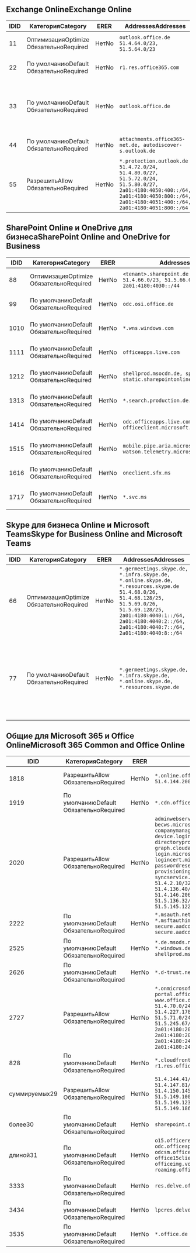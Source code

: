 <!--THIS FILE IS AUTOMATICALLY GENERATED. MANUAL CHANGES WILL BE OVERWRITTEN.-->
<!--Please contact the Office 365 Endpoints team with any questions.-->
<!--Germany endpoints version 2020070800-->
<!--File generated 2020-09-28 14:04:23.2989-->

## <a name="exchange-online"></a><span data-ttu-id="86167-101">Exchange Online</span><span class="sxs-lookup"><span data-stu-id="86167-101">Exchange Online</span></span>

<span data-ttu-id="86167-102">ID</span><span class="sxs-lookup"><span data-stu-id="86167-102">ID</span></span> | <span data-ttu-id="86167-103">Категория</span><span class="sxs-lookup"><span data-stu-id="86167-103">Category</span></span> | <span data-ttu-id="86167-104">ER</span><span class="sxs-lookup"><span data-stu-id="86167-104">ER</span></span> | <span data-ttu-id="86167-105">Addresses</span><span class="sxs-lookup"><span data-stu-id="86167-105">Addresses</span></span> | <span data-ttu-id="86167-106">Порты</span><span class="sxs-lookup"><span data-stu-id="86167-106">Ports</span></span>
-- | -------------------- | -- | ----------------------------------------------------------------------------------------------------------------------------------------------------------------------------------------- | -------------------------------
<span data-ttu-id="86167-107">1</span><span class="sxs-lookup"><span data-stu-id="86167-107">1</span></span> | <span data-ttu-id="86167-108">Оптимизация</span><span class="sxs-lookup"><span data-stu-id="86167-108">Optimize</span></span><BR><span data-ttu-id="86167-109">Обязательно</span><span class="sxs-lookup"><span data-stu-id="86167-109">Required</span></span> | <span data-ttu-id="86167-110">Нет</span><span class="sxs-lookup"><span data-stu-id="86167-110">No</span></span> | `outlook.office.de`<BR>`51.4.64.0/23, 51.5.64.0/23` | <span data-ttu-id="86167-111">**TCP:** 443, 80</span><span class="sxs-lookup"><span data-stu-id="86167-111">**TCP:** 443, 80</span></span>
<span data-ttu-id="86167-112">2</span><span class="sxs-lookup"><span data-stu-id="86167-112">2</span></span> | <span data-ttu-id="86167-113">По умолчанию</span><span class="sxs-lookup"><span data-stu-id="86167-113">Default</span></span><BR><span data-ttu-id="86167-114">Обязательно</span><span class="sxs-lookup"><span data-stu-id="86167-114">Required</span></span> | <span data-ttu-id="86167-115">Нет</span><span class="sxs-lookup"><span data-stu-id="86167-115">No</span></span> | `r1.res.office365.com` | <span data-ttu-id="86167-116">**TCP:** 443, 80</span><span class="sxs-lookup"><span data-stu-id="86167-116">**TCP:** 443, 80</span></span>
<span data-ttu-id="86167-117">3</span><span class="sxs-lookup"><span data-stu-id="86167-117">3</span></span> | <span data-ttu-id="86167-118">По умолчанию</span><span class="sxs-lookup"><span data-stu-id="86167-118">Default</span></span><BR><span data-ttu-id="86167-119">Обязательно</span><span class="sxs-lookup"><span data-stu-id="86167-119">Required</span></span> | <span data-ttu-id="86167-120">Нет</span><span class="sxs-lookup"><span data-stu-id="86167-120">No</span></span> | `outlook.office.de` | <span data-ttu-id="86167-121">**TCP:** 143, 25, 587, 993, 995</span><span class="sxs-lookup"><span data-stu-id="86167-121">**TCP:** 143, 25, 587, 993, 995</span></span>
<span data-ttu-id="86167-122">4</span><span class="sxs-lookup"><span data-stu-id="86167-122">4</span></span> | <span data-ttu-id="86167-123">По умолчанию</span><span class="sxs-lookup"><span data-stu-id="86167-123">Default</span></span><BR><span data-ttu-id="86167-124">Обязательно</span><span class="sxs-lookup"><span data-stu-id="86167-124">Required</span></span> | <span data-ttu-id="86167-125">Нет</span><span class="sxs-lookup"><span data-stu-id="86167-125">No</span></span> | `attachments.office365-net.de, autodiscover-s.outlook.de` | <span data-ttu-id="86167-126">**TCP:** 443, 80</span><span class="sxs-lookup"><span data-stu-id="86167-126">**TCP:** 443, 80</span></span>
<span data-ttu-id="86167-127">5</span><span class="sxs-lookup"><span data-stu-id="86167-127">5</span></span> | <span data-ttu-id="86167-128">Разрешить</span><span class="sxs-lookup"><span data-stu-id="86167-128">Allow</span></span><BR><span data-ttu-id="86167-129">Обязательно</span><span class="sxs-lookup"><span data-stu-id="86167-129">Required</span></span> | <span data-ttu-id="86167-130">Нет</span><span class="sxs-lookup"><span data-stu-id="86167-130">No</span></span> | `*.protection.outlook.de`<BR>`51.4.72.0/24, 51.4.80.0/27, 51.5.72.0/24, 51.5.80.0/27, 2a01:4180:4050:400::/64, 2a01:4180:4050:800::/64, 2a01:4180:4051:400::/64, 2a01:4180:4051:800::/64` | <span data-ttu-id="86167-131">**TCP:** 25, 443</span><span class="sxs-lookup"><span data-stu-id="86167-131">**TCP:** 25, 443</span></span>

## <a name="sharepoint-online-and-onedrive-for-business"></a><span data-ttu-id="86167-132">SharePoint Online и OneDrive для бизнеса</span><span class="sxs-lookup"><span data-stu-id="86167-132">SharePoint Online and OneDrive for Business</span></span>

<span data-ttu-id="86167-133">ID</span><span class="sxs-lookup"><span data-stu-id="86167-133">ID</span></span> | <span data-ttu-id="86167-134">Категория</span><span class="sxs-lookup"><span data-stu-id="86167-134">Category</span></span> | <span data-ttu-id="86167-135">ER</span><span class="sxs-lookup"><span data-stu-id="86167-135">ER</span></span> | <span data-ttu-id="86167-136">Addresses</span><span class="sxs-lookup"><span data-stu-id="86167-136">Addresses</span></span> | <span data-ttu-id="86167-137">Порты</span><span class="sxs-lookup"><span data-stu-id="86167-137">Ports</span></span>
-- | -------------------- | -- | ------------------------------------------------------------------------------ | ----------------
<span data-ttu-id="86167-138">8</span><span class="sxs-lookup"><span data-stu-id="86167-138">8</span></span> | <span data-ttu-id="86167-139">Оптимизация</span><span class="sxs-lookup"><span data-stu-id="86167-139">Optimize</span></span><BR><span data-ttu-id="86167-140">Обязательно</span><span class="sxs-lookup"><span data-stu-id="86167-140">Required</span></span> | <span data-ttu-id="86167-141">Нет</span><span class="sxs-lookup"><span data-stu-id="86167-141">No</span></span> | `<tenant>.sharepoint.de`<BR>`51.4.66.0/23, 51.5.66.0/23, 2a01:4180:4030::/44` | <span data-ttu-id="86167-142">**TCP:** 443, 80</span><span class="sxs-lookup"><span data-stu-id="86167-142">**TCP:** 443, 80</span></span>
<span data-ttu-id="86167-143">9</span><span class="sxs-lookup"><span data-stu-id="86167-143">9</span></span> | <span data-ttu-id="86167-144">По умолчанию</span><span class="sxs-lookup"><span data-stu-id="86167-144">Default</span></span><BR><span data-ttu-id="86167-145">Обязательно</span><span class="sxs-lookup"><span data-stu-id="86167-145">Required</span></span> | <span data-ttu-id="86167-146">Нет</span><span class="sxs-lookup"><span data-stu-id="86167-146">No</span></span> | `odc.osi.office.de` | <span data-ttu-id="86167-147">**TCP:** 443, 80</span><span class="sxs-lookup"><span data-stu-id="86167-147">**TCP:** 443, 80</span></span>
<span data-ttu-id="86167-148">10</span><span class="sxs-lookup"><span data-stu-id="86167-148">10</span></span> | <span data-ttu-id="86167-149">По умолчанию</span><span class="sxs-lookup"><span data-stu-id="86167-149">Default</span></span><BR><span data-ttu-id="86167-150">Обязательно</span><span class="sxs-lookup"><span data-stu-id="86167-150">Required</span></span> | <span data-ttu-id="86167-151">Нет</span><span class="sxs-lookup"><span data-stu-id="86167-151">No</span></span> | `*.wns.windows.com` | <span data-ttu-id="86167-152">**TCP:** 443, 80</span><span class="sxs-lookup"><span data-stu-id="86167-152">**TCP:** 443, 80</span></span>
<span data-ttu-id="86167-153">11</span><span class="sxs-lookup"><span data-stu-id="86167-153">11</span></span> | <span data-ttu-id="86167-154">По умолчанию</span><span class="sxs-lookup"><span data-stu-id="86167-154">Default</span></span><BR><span data-ttu-id="86167-155">Обязательно</span><span class="sxs-lookup"><span data-stu-id="86167-155">Required</span></span> | <span data-ttu-id="86167-156">Нет</span><span class="sxs-lookup"><span data-stu-id="86167-156">No</span></span> | `officeapps.live.com` | <span data-ttu-id="86167-157">**TCP:** 443, 80</span><span class="sxs-lookup"><span data-stu-id="86167-157">**TCP:** 443, 80</span></span>
<span data-ttu-id="86167-158">12</span><span class="sxs-lookup"><span data-stu-id="86167-158">12</span></span> | <span data-ttu-id="86167-159">По умолчанию</span><span class="sxs-lookup"><span data-stu-id="86167-159">Default</span></span><BR><span data-ttu-id="86167-160">Обязательно</span><span class="sxs-lookup"><span data-stu-id="86167-160">Required</span></span> | <span data-ttu-id="86167-161">Нет</span><span class="sxs-lookup"><span data-stu-id="86167-161">No</span></span> | `shellprod.msocdn.de, spoprod-a.akamaihd.net, static.sharepointonline.com` | <span data-ttu-id="86167-162">**TCP:** 443, 80</span><span class="sxs-lookup"><span data-stu-id="86167-162">**TCP:** 443, 80</span></span>
<span data-ttu-id="86167-163">13</span><span class="sxs-lookup"><span data-stu-id="86167-163">13</span></span> | <span data-ttu-id="86167-164">По умолчанию</span><span class="sxs-lookup"><span data-stu-id="86167-164">Default</span></span><BR><span data-ttu-id="86167-165">Обязательно</span><span class="sxs-lookup"><span data-stu-id="86167-165">Required</span></span> | <span data-ttu-id="86167-166">Нет</span><span class="sxs-lookup"><span data-stu-id="86167-166">No</span></span> | `*.search.production.de.azuretrafficmanager.de` | <span data-ttu-id="86167-167">**TCP:** 443</span><span class="sxs-lookup"><span data-stu-id="86167-167">**TCP:** 443</span></span>
<span data-ttu-id="86167-168">14</span><span class="sxs-lookup"><span data-stu-id="86167-168">14</span></span> | <span data-ttu-id="86167-169">По умолчанию</span><span class="sxs-lookup"><span data-stu-id="86167-169">Default</span></span><BR><span data-ttu-id="86167-170">Обязательно</span><span class="sxs-lookup"><span data-stu-id="86167-170">Required</span></span> | <span data-ttu-id="86167-171">Нет</span><span class="sxs-lookup"><span data-stu-id="86167-171">No</span></span> | `odc.officeapps.live.com, officeclient.microsoft.com` | <span data-ttu-id="86167-172">**TCP:** 443, 80</span><span class="sxs-lookup"><span data-stu-id="86167-172">**TCP:** 443, 80</span></span>
<span data-ttu-id="86167-173">15</span><span class="sxs-lookup"><span data-stu-id="86167-173">15</span></span> | <span data-ttu-id="86167-174">По умолчанию</span><span class="sxs-lookup"><span data-stu-id="86167-174">Default</span></span><BR><span data-ttu-id="86167-175">Обязательно</span><span class="sxs-lookup"><span data-stu-id="86167-175">Required</span></span> | <span data-ttu-id="86167-176">Нет</span><span class="sxs-lookup"><span data-stu-id="86167-176">No</span></span> | `mobile.pipe.aria.microsoft.com, ssw.live.com, watson.telemetry.microsoft.com` | <span data-ttu-id="86167-177">**TCP:** 443, 80</span><span class="sxs-lookup"><span data-stu-id="86167-177">**TCP:** 443, 80</span></span>
<span data-ttu-id="86167-178">16</span><span class="sxs-lookup"><span data-stu-id="86167-178">16</span></span> | <span data-ttu-id="86167-179">По умолчанию</span><span class="sxs-lookup"><span data-stu-id="86167-179">Default</span></span><BR><span data-ttu-id="86167-180">Обязательно</span><span class="sxs-lookup"><span data-stu-id="86167-180">Required</span></span> | <span data-ttu-id="86167-181">Нет</span><span class="sxs-lookup"><span data-stu-id="86167-181">No</span></span> | `oneclient.sfx.ms` | <span data-ttu-id="86167-182">**TCP:** 443, 80</span><span class="sxs-lookup"><span data-stu-id="86167-182">**TCP:** 443, 80</span></span>
<span data-ttu-id="86167-183">17</span><span class="sxs-lookup"><span data-stu-id="86167-183">17</span></span> | <span data-ttu-id="86167-184">По умолчанию</span><span class="sxs-lookup"><span data-stu-id="86167-184">Default</span></span><BR><span data-ttu-id="86167-185">Обязательно</span><span class="sxs-lookup"><span data-stu-id="86167-185">Required</span></span> | <span data-ttu-id="86167-186">Нет</span><span class="sxs-lookup"><span data-stu-id="86167-186">No</span></span> | `*.svc.ms` | <span data-ttu-id="86167-187">**TCP:** 443, 80</span><span class="sxs-lookup"><span data-stu-id="86167-187">**TCP:** 443, 80</span></span>

## <a name="skype-for-business-online-and-microsoft-teams"></a><span data-ttu-id="86167-188">Skype для бизнеса Online и Microsoft Teams</span><span class="sxs-lookup"><span data-stu-id="86167-188">Skype for Business Online and Microsoft Teams</span></span>

<span data-ttu-id="86167-189">ID</span><span class="sxs-lookup"><span data-stu-id="86167-189">ID</span></span> | <span data-ttu-id="86167-190">Категория</span><span class="sxs-lookup"><span data-stu-id="86167-190">Category</span></span> | <span data-ttu-id="86167-191">ER</span><span class="sxs-lookup"><span data-stu-id="86167-191">ER</span></span> | <span data-ttu-id="86167-192">Addresses</span><span class="sxs-lookup"><span data-stu-id="86167-192">Addresses</span></span> | <span data-ttu-id="86167-193">Порты</span><span class="sxs-lookup"><span data-stu-id="86167-193">Ports</span></span>
-- | -------------------- | -- | ----------------------------------------------------------------------------------------------------------------------------------------------------------------------------------------------------------------------------------------------- | --------------------------------------------------
<span data-ttu-id="86167-194">6</span><span class="sxs-lookup"><span data-stu-id="86167-194">6</span></span> | <span data-ttu-id="86167-195">Оптимизация</span><span class="sxs-lookup"><span data-stu-id="86167-195">Optimize</span></span><BR><span data-ttu-id="86167-196">Обязательно</span><span class="sxs-lookup"><span data-stu-id="86167-196">Required</span></span> | <span data-ttu-id="86167-197">Нет</span><span class="sxs-lookup"><span data-stu-id="86167-197">No</span></span> | `*.germeetings.skype.de, *.infra.skype.de, *.online.skype.de, *.resources.skype.de`<BR>`51.4.68.0/26, 51.4.68.128/25, 51.5.69.0/26, 51.5.69.128/25, 2a01:4180:4040:1::/64, 2a01:4180:4040:2::/64, 2a01:4180:4040:7::/64, 2a01:4180:4040:8::/64` | <span data-ttu-id="86167-198">**TCP:** 443, 80</span><span class="sxs-lookup"><span data-stu-id="86167-198">**TCP:** 443, 80</span></span><BR><span data-ttu-id="86167-199">**UDP:** 3478</span><span class="sxs-lookup"><span data-stu-id="86167-199">**UDP:** 3478</span></span>
<span data-ttu-id="86167-200">7</span><span class="sxs-lookup"><span data-stu-id="86167-200">7</span></span> | <span data-ttu-id="86167-201">По умолчанию</span><span class="sxs-lookup"><span data-stu-id="86167-201">Default</span></span><BR><span data-ttu-id="86167-202">Обязательно</span><span class="sxs-lookup"><span data-stu-id="86167-202">Required</span></span> | <span data-ttu-id="86167-203">Нет</span><span class="sxs-lookup"><span data-stu-id="86167-203">No</span></span> | `*.germeetings.skype.de, *.infra.skype.de, *.online.skype.de, *.resources.skype.de` | <span data-ttu-id="86167-204">**TCP:** 5061, 50000–59999</span><span class="sxs-lookup"><span data-stu-id="86167-204">**TCP:** 5061, 50000-59999</span></span><BR><span data-ttu-id="86167-205">**UDP:** 50000–59999</span><span class="sxs-lookup"><span data-stu-id="86167-205">**UDP:** 50000-59999</span></span>

## <a name="microsoft-365-common-and-office-online"></a><span data-ttu-id="86167-206">Общие для Microsoft 365 и Office Online</span><span class="sxs-lookup"><span data-stu-id="86167-206">Microsoft 365 Common and Office Online</span></span>

<span data-ttu-id="86167-207">ID</span><span class="sxs-lookup"><span data-stu-id="86167-207">ID</span></span> | <span data-ttu-id="86167-208">Категория</span><span class="sxs-lookup"><span data-stu-id="86167-208">Category</span></span> | <span data-ttu-id="86167-209">ER</span><span class="sxs-lookup"><span data-stu-id="86167-209">ER</span></span> | <span data-ttu-id="86167-210">Addresses</span><span class="sxs-lookup"><span data-stu-id="86167-210">Addresses</span></span> | <span data-ttu-id="86167-211">Порты</span><span class="sxs-lookup"><span data-stu-id="86167-211">Ports</span></span>
-- | ------------------- | -- | -------------------------------------------------------------------------------------------------------------------------------------------------------------------------------------------------------------------------------------------------------------------------------------------------------------------------------------------------------------------------------------------------------------------------------------------------------------------------------------------------------------------------------------------------------------------------------------------------------------------------- | ----------------
<span data-ttu-id="86167-212">18</span><span class="sxs-lookup"><span data-stu-id="86167-212">18</span></span> | <span data-ttu-id="86167-213">Разрешить</span><span class="sxs-lookup"><span data-stu-id="86167-213">Allow</span></span><BR><span data-ttu-id="86167-214">Обязательно</span><span class="sxs-lookup"><span data-stu-id="86167-214">Required</span></span> | <span data-ttu-id="86167-215">Нет</span><span class="sxs-lookup"><span data-stu-id="86167-215">No</span></span> | `*.online.office.de`<BR>`51.4.144.200/32, 51.5.149.3/32, 51.18.16.0/23` | <span data-ttu-id="86167-216">**TCP:** 443</span><span class="sxs-lookup"><span data-stu-id="86167-216">**TCP:** 443</span></span>
<span data-ttu-id="86167-217">19</span><span class="sxs-lookup"><span data-stu-id="86167-217">19</span></span> | <span data-ttu-id="86167-218">По умолчанию</span><span class="sxs-lookup"><span data-stu-id="86167-218">Default</span></span><BR><span data-ttu-id="86167-219">Обязательно</span><span class="sxs-lookup"><span data-stu-id="86167-219">Required</span></span> | <span data-ttu-id="86167-220">Нет</span><span class="sxs-lookup"><span data-stu-id="86167-220">No</span></span> | `*.cdn.office.net` | <span data-ttu-id="86167-221">**TCP:** 443</span><span class="sxs-lookup"><span data-stu-id="86167-221">**TCP:** 443</span></span>
<span data-ttu-id="86167-222">20</span><span class="sxs-lookup"><span data-stu-id="86167-222">20</span></span> | <span data-ttu-id="86167-223">Разрешить</span><span class="sxs-lookup"><span data-stu-id="86167-223">Allow</span></span><BR><span data-ttu-id="86167-224">Обязательно</span><span class="sxs-lookup"><span data-stu-id="86167-224">Required</span></span> | <span data-ttu-id="86167-225">Нет</span><span class="sxs-lookup"><span data-stu-id="86167-225">No</span></span> | `adminwebservice.microsoftonline.de, becws.microsoftonline.de, companymanager.microsoftonline.de, device.login.microsoftonline.de, directoryprovisioning.cloudapi.de, graph.cloudapi.de, graph.microsoft.de, login.microsoftonline.de, logincert.microsoftonline.de, pas.cloudapi.de, passwordreset.activedirectory.microsoftazure.de, provisioningapi.microsoftonline.de, syncservice.microsoftonline.de`<BR>`51.4.2.10/32, 51.4.71.61/32, 51.4.136.38/31, 51.4.136.40/31, 51.4.136.42/32, 51.4.146.38/32, 51.4.146.206/32, 51.5.16.7/32, 51.5.71.22/32, 51.5.136.32/30, 51.5.136.36/32, 51.5.145.29/32, 51.5.145.122/32` | <span data-ttu-id="86167-226">**TCP:** 443, 80</span><span class="sxs-lookup"><span data-stu-id="86167-226">**TCP:** 443, 80</span></span>
<span data-ttu-id="86167-227">22</span><span class="sxs-lookup"><span data-stu-id="86167-227">22</span></span> | <span data-ttu-id="86167-228">По умолчанию</span><span class="sxs-lookup"><span data-stu-id="86167-228">Default</span></span><BR><span data-ttu-id="86167-229">Обязательно</span><span class="sxs-lookup"><span data-stu-id="86167-229">Required</span></span> | <span data-ttu-id="86167-230">Нет</span><span class="sxs-lookup"><span data-stu-id="86167-230">No</span></span> | `*.msauth.net, *.msauthimages.de, *.msftauth.net, *.msftauthimages.de, secure.aadcdn.microsoftonline-p.com, secure.aadcdn.microsoftonline-p.de` | <span data-ttu-id="86167-231">**TCP:** 443, 80</span><span class="sxs-lookup"><span data-stu-id="86167-231">**TCP:** 443, 80</span></span>
<span data-ttu-id="86167-232">25</span><span class="sxs-lookup"><span data-stu-id="86167-232">25</span></span> | <span data-ttu-id="86167-233">По умолчанию</span><span class="sxs-lookup"><span data-stu-id="86167-233">Default</span></span><BR><span data-ttu-id="86167-234">Обязательно</span><span class="sxs-lookup"><span data-stu-id="86167-234">Required</span></span> | <span data-ttu-id="86167-235">Нет</span><span class="sxs-lookup"><span data-stu-id="86167-235">No</span></span> | `*.de.msods.nsatc.net, *.office.de.akadns.net, *.windows.de.nsatc.net, officehome.msocdn.de, shellprod.msocdn.com` | <span data-ttu-id="86167-236">**TCP:** 443, 80</span><span class="sxs-lookup"><span data-stu-id="86167-236">**TCP:** 443, 80</span></span>
<span data-ttu-id="86167-237">26</span><span class="sxs-lookup"><span data-stu-id="86167-237">26</span></span> | <span data-ttu-id="86167-238">По умолчанию</span><span class="sxs-lookup"><span data-stu-id="86167-238">Default</span></span><BR><span data-ttu-id="86167-239">Обязательно</span><span class="sxs-lookup"><span data-stu-id="86167-239">Required</span></span> | <span data-ttu-id="86167-240">Нет</span><span class="sxs-lookup"><span data-stu-id="86167-240">No</span></span> | `*.d-trust.net` | <span data-ttu-id="86167-241">**TCP:** 443, 80</span><span class="sxs-lookup"><span data-stu-id="86167-241">**TCP:** 443, 80</span></span>
<span data-ttu-id="86167-242">27</span><span class="sxs-lookup"><span data-stu-id="86167-242">27</span></span> | <span data-ttu-id="86167-243">Разрешить</span><span class="sxs-lookup"><span data-stu-id="86167-243">Allow</span></span><BR><span data-ttu-id="86167-244">Обязательно</span><span class="sxs-lookup"><span data-stu-id="86167-244">Required</span></span> | <span data-ttu-id="86167-245">Нет</span><span class="sxs-lookup"><span data-stu-id="86167-245">No</span></span> | `*.onmicrosoft.de, *.osi.office.de, office.de, portal.office.de, webshell.suite.office.de, www.office.de`<BR>`51.4.70.0/24, 51.4.71.0/24, 51.4.226.115/32, 51.4.227.178/32, 51.4.230.178/32, 51.5.70.0/24, 51.5.71.0/24, 51.5.147.48/32, 51.5.242.163/32, 51.5.245.67/32, 2a01:4180:2001::2/128, 2a01:4180:2001::92/128, 2a01:4180:2001::234/128, 2a01:4180:2001::3b8/128, 2a01:4180:2401::5/128, 2a01:4180:2401::11f/128, 2a01:4180:2401::33b/128, 2a01:4180:2401::55b/128` | <span data-ttu-id="86167-246">**TCP:** 443, 80</span><span class="sxs-lookup"><span data-stu-id="86167-246">**TCP:** 443, 80</span></span>
<span data-ttu-id="86167-247">8</span><span class="sxs-lookup"><span data-stu-id="86167-247">28</span></span> | <span data-ttu-id="86167-248">По умолчанию</span><span class="sxs-lookup"><span data-stu-id="86167-248">Default</span></span><BR><span data-ttu-id="86167-249">Обязательно</span><span class="sxs-lookup"><span data-stu-id="86167-249">Required</span></span> | <span data-ttu-id="86167-250">Нет</span><span class="sxs-lookup"><span data-stu-id="86167-250">No</span></span> | `*.cloudfront.net, prod.msocdn.de, r1.res.office365.com, shellprod.msocdn.de` | <span data-ttu-id="86167-251">**TCP:** 443, 80</span><span class="sxs-lookup"><span data-stu-id="86167-251">**TCP:** 443, 80</span></span>
<span data-ttu-id="86167-252">суммируемых</span><span class="sxs-lookup"><span data-stu-id="86167-252">29</span></span> | <span data-ttu-id="86167-253">Разрешить</span><span class="sxs-lookup"><span data-stu-id="86167-253">Allow</span></span><BR><span data-ttu-id="86167-254">Обязательно</span><span class="sxs-lookup"><span data-stu-id="86167-254">Required</span></span> | <span data-ttu-id="86167-255">Нет</span><span class="sxs-lookup"><span data-stu-id="86167-255">No</span></span> | `51.4.144.41/32, 51.4.144.174/32, 51.4.145.38/32, 51.4.147.81/32, 51.4.147.233/32, 51.4.148.12/32, 51.4.150.145/32, 51.5.147.242/32, 51.5.149.100/32, 51.5.149.119/32, 51.5.149.123/32, 51.5.149.180/32, 51.5.149.186/32, 51.18.0.0/21` | <span data-ttu-id="86167-256">**TCP:** 443, 80</span><span class="sxs-lookup"><span data-stu-id="86167-256">**TCP:** 443, 80</span></span>
<span data-ttu-id="86167-257">более</span><span class="sxs-lookup"><span data-stu-id="86167-257">30</span></span> | <span data-ttu-id="86167-258">По умолчанию</span><span class="sxs-lookup"><span data-stu-id="86167-258">Default</span></span><BR><span data-ttu-id="86167-259">Обязательно</span><span class="sxs-lookup"><span data-stu-id="86167-259">Required</span></span> | <span data-ttu-id="86167-260">Нет</span><span class="sxs-lookup"><span data-stu-id="86167-260">No</span></span> | `sharepoint.de` | <span data-ttu-id="86167-261">**TCP:** 443, 80</span><span class="sxs-lookup"><span data-stu-id="86167-261">**TCP:** 443, 80</span></span>
<span data-ttu-id="86167-262">длиной</span><span class="sxs-lookup"><span data-stu-id="86167-262">31</span></span> | <span data-ttu-id="86167-263">По умолчанию</span><span class="sxs-lookup"><span data-stu-id="86167-263">Default</span></span><BR><span data-ttu-id="86167-264">Обязательно</span><span class="sxs-lookup"><span data-stu-id="86167-264">Required</span></span> | <span data-ttu-id="86167-265">Нет</span><span class="sxs-lookup"><span data-stu-id="86167-265">No</span></span> | `o15.officeredir.microsoft.com, odc.officeapps.live.com, odcsm.officeapps.live.com, office.microsoft.com, office15client.microsoft.com, officeimg.vo.msecnd.net, roaming.officeapps.live.com` | <span data-ttu-id="86167-266">**TCP:** 443, 80</span><span class="sxs-lookup"><span data-stu-id="86167-266">**TCP:** 443, 80</span></span>
<span data-ttu-id="86167-267">33</span><span class="sxs-lookup"><span data-stu-id="86167-267">33</span></span> | <span data-ttu-id="86167-268">По умолчанию</span><span class="sxs-lookup"><span data-stu-id="86167-268">Default</span></span><BR><span data-ttu-id="86167-269">Обязательно</span><span class="sxs-lookup"><span data-stu-id="86167-269">Required</span></span> | <span data-ttu-id="86167-270">Нет</span><span class="sxs-lookup"><span data-stu-id="86167-270">No</span></span> | `res.delve.office.com` | <span data-ttu-id="86167-271">**TCP:** 443</span><span class="sxs-lookup"><span data-stu-id="86167-271">**TCP:** 443</span></span>
<span data-ttu-id="86167-272">34</span><span class="sxs-lookup"><span data-stu-id="86167-272">34</span></span> | <span data-ttu-id="86167-273">По умолчанию</span><span class="sxs-lookup"><span data-stu-id="86167-273">Default</span></span><BR><span data-ttu-id="86167-274">Обязательно</span><span class="sxs-lookup"><span data-stu-id="86167-274">Required</span></span> | <span data-ttu-id="86167-275">Нет</span><span class="sxs-lookup"><span data-stu-id="86167-275">No</span></span> | `lpcres.delve.office.com` | <span data-ttu-id="86167-276">**TCP:** 443</span><span class="sxs-lookup"><span data-stu-id="86167-276">**TCP:** 443</span></span>
<span data-ttu-id="86167-277">35</span><span class="sxs-lookup"><span data-stu-id="86167-277">35</span></span> | <span data-ttu-id="86167-278">По умолчанию</span><span class="sxs-lookup"><span data-stu-id="86167-278">Default</span></span><BR><span data-ttu-id="86167-279">Обязательно</span><span class="sxs-lookup"><span data-stu-id="86167-279">Required</span></span> | <span data-ttu-id="86167-280">Нет</span><span class="sxs-lookup"><span data-stu-id="86167-280">No</span></span> | `*.office.de` | <span data-ttu-id="86167-281">**TCP:** 443, 80</span><span class="sxs-lookup"><span data-stu-id="86167-281">**TCP:** 443, 80</span></span>
